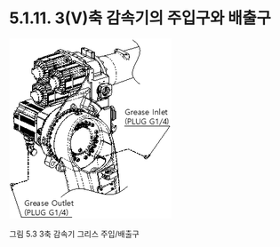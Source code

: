 ﻿# 5.1.11. 3(V)축 감속기의 주입구와 배출구

![](../../_assets/그림_5.3_3축_감속기_그리스_주입_배출구.png  )

그림 5.3 3축 감속기 그리스 주입/배출구
